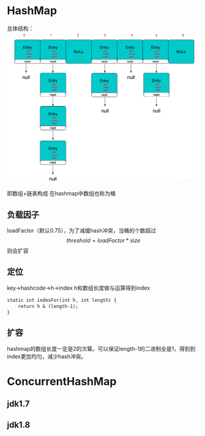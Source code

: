 # HashMap
总体结构：
![avatar](hashmap.png)

即数组+链表构成
在hashmap中数组也称为桶
## 负载因子
loadFactor（默认0.75），为了减缓hash冲突，当桶的个数超过
$$threshold=loadFactor*size$$
则会扩容

## 定位
key->hashcode->h->index
h和数组长度做与运算得到index
```
static int indexFor(int h, int length) {
    return h & (length-1);
}
```
## 扩容
hashmap的数组长度一定是2的次幂。可以保证length-1的二进制全是1，得到到index更加均匀，减少hash冲突。

# ConcurrentHashMap
## jdk1.7
## jdk1.8
